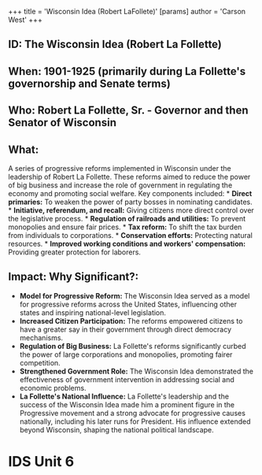 +++
 title = 'Wisconsin Idea (Robert LaFollete)'
[params]
	author = 'Carson West'
+++
## ID: The Wisconsin Idea (Robert La Follette)

## When: 1901-1925 (primarily during La Follette's governorship and Senate terms)

## Who: Robert La Follette, Sr. - Governor and then Senator of Wisconsin

## What: 
A series of progressive reforms implemented in Wisconsin under the leadership of Robert La Follette.  These reforms aimed to reduce the power of big business and increase the role of government in regulating the economy and promoting social welfare.  Key components included:
    * **Direct primaries:**  To weaken the power of party bosses in nominating candidates.
    * **Initiative, referendum, and recall:**  Giving citizens more direct control over the legislative process.
    * **Regulation of railroads and utilities:**  To prevent monopolies and ensure fair prices.
    * **Tax reform:**  To shift the tax burden from individuals to corporations.
    * **Conservation efforts:**  Protecting natural resources.
    * **Improved working conditions and workers' compensation:**  Providing greater protection for laborers.


## Impact: Why Significant?:
* **Model for Progressive Reform:** The Wisconsin Idea served as a model for progressive reforms across the United States, influencing other states and inspiring national-level legislation.
* **Increased Citizen Participation:** The reforms empowered citizens to have a greater say in their government through direct democracy mechanisms.
* **Regulation of Big Business:**  La Follette's reforms significantly curbed the power of large corporations and monopolies, promoting fairer competition.
* **Strengthened Government Role:** The Wisconsin Idea demonstrated the effectiveness of government intervention in addressing social and economic problems.
* **La Follette's National Influence:** La Follette's leadership and the success of the Wisconsin Idea made him a prominent figure in the Progressive movement and a strong advocate for progressive causes nationally, including his later runs for President.  His influence extended beyond Wisconsin, shaping the national political landscape.

# IDS Unit 6
